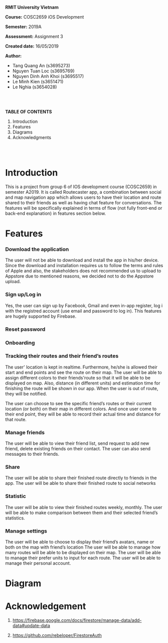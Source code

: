  **RMIT University Vietnam**
 
 **Course:** COSC2659 iOS Development
 
 **Semester:** 2019A
 
 **Assessment:** Assignment 3
 
 **Created date:** 16/05/2019
 
 **Author:** 
   -  Tang Quang An (s3695273)
   -  Nguyen Tuan Loc (s3695769)
   -  Nguyen Dinh Anh Khoi (s3695517)
   -  Le Minh Kien (s3651471)
   -  Le Nghia (s3654028)
   
<br/>
<br/>

 **TABLE OF CONTENTS**
 1. Introduction
 2. Features
 3. Diagrams
 4. Acknowledgments
 
<br/>
<br/>

# Introduction
  This is a project from group 6 of IOS development course (COSC2659) in semester A2019. It is called Routecaster app, a combination 
  between social and map navigation app which allows users to have their location and route shared to their friends as well as having chat
  feature for conversations. The features will be specifically explained in terms of flow (not fully front-end or back-end explanation) in
  features section below.

# Features
 ###  Download the application
 
   The user will not be able to download and install the app in his/her device. Since the download and installation requires us to 
   follow the terms and rules of Apple and also, the stakeholders does not recommended us to upload to Appstore due to mentioned 
   reasons, we decided not to do the Appstore upload.

 ###  Sign up/Log in
 
   Yes, the user can sign up by Facebook, Gmail and even in-app register, log i with the registred account (use email and password 
   to log in). This features are hugely supported by Firebase.

 ###  Reset password 

 ###  Onboarding

 ###  Tracking their routes and their friend’s routes
The user' location is kept in realtime. Furthermore, he/she is allowed their start and end points and see the route on their map. The user will be able to assign different colors to their friends'route so that it will be able to be displayed on map. Also, distance (in different units) and estimation time for finishing the route will be shown in our app. When the user is out of route, they will be notified.

The user can choose to see the specific friend’s routes or their current location (or both) on their map in different colors. And once user come to their end point, they will be able to record their actual time and distance for that route.

  ###  Manage friends
The user will be able to view their friend list, send request to add new friend, delete existing friends on their contact.
The user can also send messages to their friends.

  ###  Share
The user will be able to share their finished route directly to friends in the app.
The user will be able to share their finished route to social networks

 ###  Statistic
The user will be able to view their finished routes weekly, monthly.
The user will be able to make comparison between them and their selected friend’s statistics.

 ###  Manage settings
The user will be able to choose to display their friend’s avatars, name or both on the map with friend’s location
The user will be able to manage how many routes will be able to be displayed on their map.
The user will be able to manage their prefer units to input for each route.
The user will be able to manage their personal account.

# Diagram

# Acknowledgement
   1. https://firebase.google.com/docs/firestore/manage-data/add-data#update-data
   
   2. https://github.com/rebeloper/FirestoreAuth
